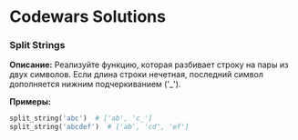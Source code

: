 # Codewars Solutions


### Split Strings
**Описание:**
Реализуйте функцию, которая разбивает строку на пары из двух символов. Если длина строки нечетная, последний символ дополняется нижним подчеркиванием ('_').

**Примеры:**
```python
split_string('abc')  # ['ab', 'c_']
split_string('abcdef')  # ['ab', 'cd', 'ef']
```
